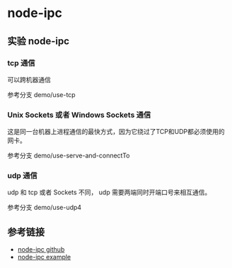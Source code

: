 # node-ipc

## 实验 node-ipc

### tcp 通信

可以跨机器通信

参考分支 demo/use-tcp

### Unix Sockets 或者 Windows Sockets 通信

这是同一台机器上进程通信的最快方式，因为它绕过了TCP和UDP都必须使用的网卡。

参考分支 demo/use-serve-and-connectTo

### udp 通信

udp 和 tcp 或者 Sockets 不同， udp 需要两端同时开端口号来相互通信。

参考分支 demo/use-udp4

## 参考链接

- [node-ipc github](https://github.com/RIAEvangelist/node-ipc)
- [node-ipc example](https://github.com/RIAEvangelist/node-ipc/tree/master/example)